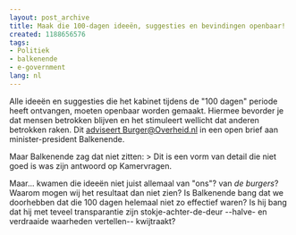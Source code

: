 ```yaml
---
layout: post_archive
title: Maak die 100-dagen ideeën, suggesties en bevindingen openbaar!
created: 1188656576
tags:
- Politiek
- balkenende
- e-government
lang: nl
---
```

Alle ideeën en suggesties die het kabinet tijdens de "100 dagen" periode heeft ontvangen, moeten openbaar worden gemaakt. Hiermee bevorder je dat mensen betrokken blijven en het stimuleert wellicht dat anderen betrokken raken. Dit [adviseert Burger@Overheid.nl](http://www.burger.overheid.nl/wat_doen_we_nu/nieuws?mode=view&itemID=81) in een open brief aan minister-president Balkenende.

Maar Balkenende zag dat niet zitten: > Dit is een vorm van detail die niet goed is was zijn antwoord op Kamervragen.

Maar... kwamen die ideeën niet juist allemaal van "ons"? van _de burgers_? Waarom mogen wij het resultaat dan niet zien? Is Balkenende bang dat we doorhebben dat die 100 dagen helemaal niet zo effectief waren? Is hij bang dat hij met teveel transparantie zijn stokje-achter-de-deur --halve- en verdraaide waarheden vertellen-- kwijtraakt?
